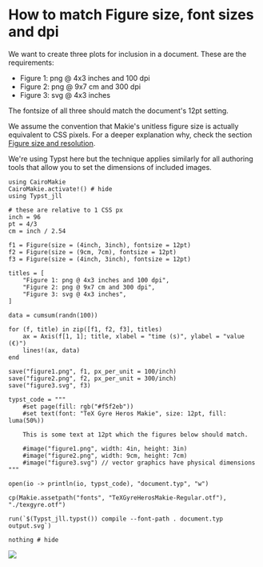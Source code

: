 # How to match Figure size, font sizes and dpi

We want to create three plots for inclusion in a document. These are the requirements:

- Figure 1: png @ 4x3 inches and 100 dpi
- Figure 2: png @ 9x7 cm and 300 dpi
- Figure 3: svg @ 4x3 inches

The fontsize of all three should match the document's 12pt setting.

We assume the convention that Makie's unitless figure size is actually equivalent to CSS pixels.
For a deeper explanation why, check the section [Figure size and resolution](@ref).

We're using Typst here but the technique applies similarly for all authoring tools that allow you to set the dimensions of included images.

```@example
using CairoMakie
CairoMakie.activate!() # hide
using Typst_jll

# these are relative to 1 CSS px
inch = 96
pt = 4/3
cm = inch / 2.54

f1 = Figure(size = (4inch, 3inch), fontsize = 12pt)
f2 = Figure(size = (9cm, 7cm), fontsize = 12pt)
f3 = Figure(size = (4inch, 3inch), fontsize = 12pt)

titles = [
    "Figure 1: png @ 4x3 inches and 100 dpi",
    "Figure 2: png @ 9x7 cm and 300 dpi",
    "Figure 3: svg @ 4x3 inches",
]

data = cumsum(randn(100))

for (f, title) in zip([f1, f2, f3], titles)
    ax = Axis(f[1, 1]; title, xlabel = "time (s)", ylabel = "value (€)")
    lines!(ax, data)
end

save("figure1.png", f1, px_per_unit = 100/inch)
save("figure2.png", f2, px_per_unit = 300/inch)
save("figure3.svg", f3)

typst_code = """
    #set page(fill: rgb("#f5f2eb"))
    #set text(font: "TeX Gyre Heros Makie", size: 12pt, fill: luma(50%))

    This is some text at 12pt which the figures below should match.

    #image("figure1.png", width: 4in, height: 3in)
    #image("figure2.png", width: 9cm, height: 7cm)
    #image("figure3.svg") // vector graphics have physical dimensions
"""

open(io -> println(io, typst_code), "document.typ", "w")

cp(Makie.assetpath("fonts", "TeXGyreHerosMakie-Regular.otf"), "./texgyre.otf")

run(`$(Typst_jll.typst()) compile --font-path . document.typ output.svg`)

nothing # hide
```

![](output.svg)

